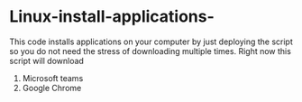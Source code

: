 # Linux-install-applications-
This code installs applications on your computer by just deploying the script so you do not need the stress of downloading multiple times. 
Right now this script will download 
1. Microsoft teams
2. Google Chrome
